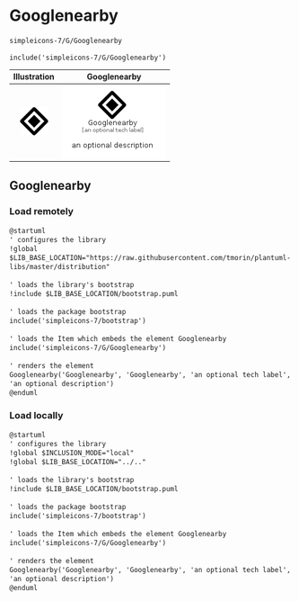 # Googlenearby


```text
simpleicons-7/G/Googlenearby
```

```text
include('simpleicons-7/G/Googlenearby')
```



| Illustration | Googlenearby |
| :---: | :---: |
| ![illustration for Illustration](../../simpleicons-7/G/Googlenearby.png) | ![illustration for Googlenearby](../../simpleicons-7/G/Googlenearby.Local.png) |




## Googlenearby

### Load remotely
```plantuml
@startuml
' configures the library
!global $LIB_BASE_LOCATION="https://raw.githubusercontent.com/tmorin/plantuml-libs/master/distribution"

' loads the library's bootstrap
!include $LIB_BASE_LOCATION/bootstrap.puml

' loads the package bootstrap
include('simpleicons-7/bootstrap')

' loads the Item which embeds the element Googlenearby
include('simpleicons-7/G/Googlenearby')

' renders the element
Googlenearby('Googlenearby', 'Googlenearby', 'an optional tech label', 'an optional description')
@enduml
```

### Load locally
```plantuml
@startuml
' configures the library
!global $INCLUSION_MODE="local"
!global $LIB_BASE_LOCATION="../.."

' loads the library's bootstrap
!include $LIB_BASE_LOCATION/bootstrap.puml

' loads the package bootstrap
include('simpleicons-7/bootstrap')

' loads the Item which embeds the element Googlenearby
include('simpleicons-7/G/Googlenearby')

' renders the element
Googlenearby('Googlenearby', 'Googlenearby', 'an optional tech label', 'an optional description')
@enduml
```

